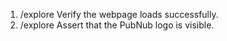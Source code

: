 1. /explore Verify the webpage loads successfully.
2. /explore Assert that the PubNub logo is visible.